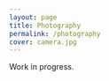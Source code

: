 ```yaml
---
layout: page
title: Photography
permalink: /photography
cover: camera.jpg
---
```


Work in progress.
